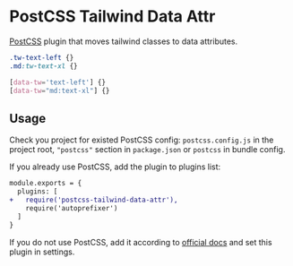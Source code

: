 # PostCSS Tailwind Data Attr

[PostCSS] plugin that moves tailwind classes to data attributes.

[postcss]: https://github.com/postcss/postcss

```css
.tw-text-left {}
.md:tw-text-xl {}
```

```css
[data-tw='text-left'] {}
[data-tw="md:text-xl"] {}
```

## Usage

Check you project for existed PostCSS config: `postcss.config.js`
in the project root, `"postcss"` section in `package.json`
or `postcss` in bundle config.

If you already use PostCSS, add the plugin to plugins list:

```diff
module.exports = {
  plugins: [
+   require('postcss-tailwind-data-attr'),
    require('autoprefixer')
  ]
}
```

If you do not use PostCSS, add it according to [official docs]
and set this plugin in settings.

[official docs]: https://github.com/postcss/postcss#usage
